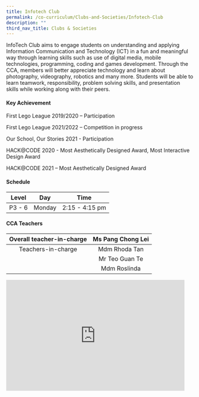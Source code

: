 ```yaml
---
title: Infotech Club
permalink: /co-curriculum/Clubs-and-Societies/Infotech-Club
description: ""
third_nav_title: Clubs & Societies
---
```

InfoTech Club aims to engage students on understanding and applying Information Communication and Technology (ICT) in a fun and meaningful way through learning skills such as use of digital media, mobile technologies, programming, coding and games development. Through the CCA, members will better appreciate technology and learn about photography, videography, robotics and many more. Students will be able to learn teamwork, responsibility, problem solving skills, and presentation skills while working along with their peers.
 
#### **Key Achievement**


First Lego League 2019/2020 – Participation

First Lego League 2021/2022 – Competition in progress

Our School, Our Stories 2021 - Participation

HACK@CODE 2020 - Most Aesthetically Designed Award, Most Interactive Design Award

HACK@CODE 2021 – Most Aesthetically Designed Award

#### **Schedule**

|  Level |   Day  |      Time      |
|:------:|:------:|:--------------:|
| P3 - 6 | Monday | 2:15 - 4:15 pm |

#### **CCA Teachers**

| Overall teacher-in-charge | Ms Pang Chong Lei |
|:-------------------------:|:-----------------:|
|     Teachers-in-charge    |   Mdm Rhoda Tan   |
|                           |   Mr Teo Guan Te  |
|                           |    Mdm Roslinda   |

<iframe allowfullscreen="true" height="299" width="480" frameborder="0" src="https://docs.google.com/presentation/d/e/2PACX-1vSLuv8AYXyn-9oInTdsuB-ShPTLVztM0ZD7sfDnQBDlVaxpyWYAZR0ADQHLxQE0Fo1mj-0bRCbWRYLg/embed?start=true&amp;loop=true&amp;delayms=3000"></iframe>